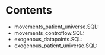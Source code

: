 # Contents

- movements_patient_universe.SQL:
- movements_controflow.SQL:
- exogenous_datapoints.SQL:
- exogenous_patient_universe.SQL:

